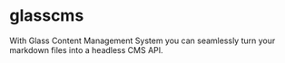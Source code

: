 # glasscms
With Glass Content Management System you can seamlessly turn your markdown files into a headless CMS API.
